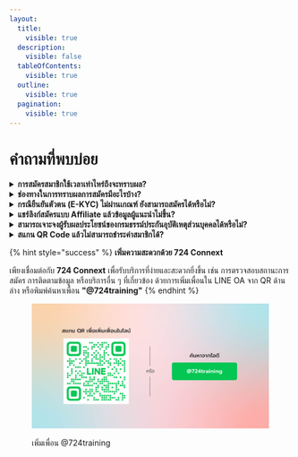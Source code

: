 ```yaml
---
layout:
  title:
    visible: true
  description:
    visible: false
  tableOfContents:
    visible: true
  outline:
    visible: true
  pagination:
    visible: true
---
```


# คำถามที่พบบ่อย

<details>

<summary><strong>การสมัครสมาชิกใช้เวลาเท่าไหร่ถึงจะทราบผล?</strong></summary>

ใช้เวลาเทียบเท่ากับการสมัครแบบปกติที่สาขา (ในเวลาทำการ)

</details>

<details>

<summary><strong>ช่องทางในการทราบผลการสมัครมีอะไรบ้าง?</strong></summary>

คุณจะได้รับผลการสมัครผ่าน **SMS** ที่ส่งไปยังหมายเลขโทรศัพท์ที่ใช้ลงทะเบียนไว้

</details>

<details>

<summary><strong>กรณียืนยันตัวตน (E-KYC) ไม่ผ่านเกณฑ์ ยังสามารถสมัครได้หรือไม่?</strong></summary>

ได้ แม้ผลการยืนยันตัวตน (E-KYC) จะไม่ผ่านเกณฑ์ ระบบจะส่งข้อมูลของคุณไปยังเจ้าหน้าที่เพื่อทำการตรวจสอบและพิจารณาอนุมัติอีกครั้ง

</details>

<details>

<summary><strong>แชร์ลิงก์สมัครแบบ Affiliate แล้วข้อมูลผู้แนะนำไม่ขึ้น?</strong></summary>

สาเหตุอาจเกิดจาก **สถานะ Affiliate ของผู้แนะนำหมดอายุ** กรุณาต่ออายุสมาชิกก่อนเพื่อให้ข้อมูลผู้แนะนำแสดงผลตามปกติ ระบบจะอัปเดตและสามารถใช้งานได้ในวันถัดไป

</details>

<details>

<summary><strong>สามารถเจาะจงผู้รับผลประโยชน์ของกรมธรรม์ประกันอุบัติเหตุส่วนบุคคลได้หรือไม่?</strong></summary>

ไม่ได้ กรมธรรม์จะกำหนดผู้รับผลประโยชน์เป็น **ทายาทโดยธรรม** เพื่อความสะดวกและรวดเร็ว ซึ่งมีผลทางกฎหมายอยู่แล้ว

</details>

<details>

<summary><strong>สแกน QR Code แล้วไม่สามารถชำระค่าสมาชิกได้?</strong></summary>

QR Code อาจหมดอายุ ให้เข้าสู่ระบบเพื่อสร้าง QR Code ใหม่ที่ [**ag.724.co.th/srikrung**](https://ag.724.co.th/srikrung)

</details>

{% hint style="success" %}
**เพิ่มความสะดวกด้วย 724 Connext**

เพียงเชื่อมต่อกับ **724 Connext** เพื่อรับบริการที่ง่ายและสะดวกยิ่งขึ้น เช่น การตรวจสอบสถานะการสมัคร การติดตามข้อมูล หรือบริการอื่น ๆ ที่เกี่ยวข้อง ด้วยการเพิ่มเพื่อนใน LINE OA จาก QR ด้านล่าง หรือพิมพ์ค้นหาเพื่อน **"@724training"**
{% endhint %}

<figure><img src="../.gitbook/assets/add-line-724training.png" alt=""><figcaption><p>เพิ่มเพื่อน @724training</p></figcaption></figure>
